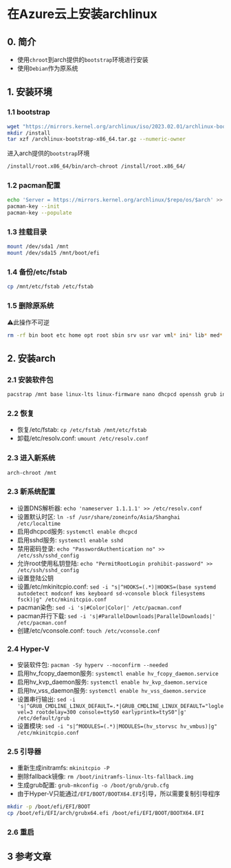 # 在Azure云上安装archlinux

## 0. 简介

* 使用`chroot`到arch提供的`bootstrap`环境进行安装
* 使用`Debian`作为原系统

## 1. 安装环境

### 1.1 bootstrap

```bash
wget "https://mirrors.kernel.org/archlinux/iso/2023.02.01/archlinux-bootstrap-x86_64.tar.gz" -O /archlinux-bootstrap-x86_64.tar.gz
mkdir /install
tar xzf /archlinux-bootstrap-x86_64.tar.gz --numeric-owner
```

进入arch提供的`bootstrap`环境
```bash
/install/root.x86_64/bin/arch-chroot /install/root.x86_64/
```


### 1.2 pacman配置

```bash
echo 'Server = https://mirrors.kernel.org/archlinux/$repo/os/$arch' >> /etc/pacman.d/mirrorlist
pacman-key --init
pacman-key --populate
```

### 1.3 挂载目录

```bash
mount /dev/sda1 /mnt
mount /dev/sda15 /mnt/boot/efi
```

### 1.4 备份/etc/fstab

```bash
cp /mnt/etc/fstab /etc/fstab
```

### 1.5 删除原系统

⚠️此操作不可逆
```bash
rm -rf bin boot etc home opt root sbin srv usr var vml* ini* lib* med* snap* *.tar.gz
```

## 2. 安装arch

### 2.1 安装软件包

```bash
pacstrap /mnt base linux-lts linux-firmware nano dhcpcd openssh grub intel-ucode amd-ucode
```

### 2.2 恢复

* 恢复/etc/fstab: `cp /etc/fstab /mnt/etc/fstab`
* 卸载/etc/resolv.conf: `umount /etc/resolv.conf`

### 2.3 进入新系统

```bash
arch-chroot /mnt
```

### 2.3 新系统配置

* 设置DNS解析器: `echo 'nameserver 1.1.1.1' >> /etc/resolv.conf`
* 设置默认时区: `ln -sf /usr/share/zoneinfo/Asia/Shanghai /etc/localtime`
* 启用dhcpcd服务: `systemctl enable dhcpcd`
* 启用sshd服务: `systemctl enable sshd`
* 禁用密码登录: `echo "PasswordAuthentication no" >> /etc/ssh/sshd_config`
* 允许root使用私钥登陆: `echo "PermitRootLogin prohibit-password" >> /etc/ssh/sshd_config`
* 设置登陆公钥
* 设置/etc/mkinitcpio.conf: `sed -i "s|^HOOKS=(.*)|HOOKS=(base systemd autodetect modconf kms keyboard sd-vconsole block filesystems fsck)|g" /etc/mkinitcpio.conf`
* pacman染色: `sed -i 's|#Color|Color|' /etc/pacman.conf`
* pacman并行下载: `sed -i 's|#ParallelDownloads|ParallelDownloads|' /etc/pacman.conf`
* 创建/etc/vconsole.conf: `touch /etc/vconsole.conf`

### 2.4 Hyper-V

* 安装软件包: `pacman -Sy hyperv --noconfirm --needed`
* 启用hv_fcopy_daemon服务: `systemctl enable hv_fcopy_daemon.service`
* 启用hv_kvp_daemon服务: `systemctl enable hv_kvp_daemon.service`
* 启用hv_vss_daemon服务: `systemctl enable hv_vss_daemon.service`
* 设置串行输出: `sed -i 's|^GRUB_CMDLINE_LINUX_DEFAULT=.*|GRUB_CMDLINE_LINUX_DEFAULT="loglevel=3 rootdelay=300 console=ttyS0 earlyprintk=ttyS0"|g' /etc/default/grub`
* 设置模块: `sed -i "s|^MODULES=(.*)|MODULES=(hv_storvsc hv_vmbus)|g" /etc/mkinitcpio.conf`

### 2.5 引导器

* 重新生成initramfs: `mkinitcpio -P`
* 删除fallback镜像: `rm /boot/initramfs-linux-lts-fallback.img`
* 生成grub配置: `grub-mkconfig -o /boot/grub/grub.cfg`
* 由于Hyper-V只能通过`/EFI/BOOT/BOOTX64.EFI`引导，所以需要复制引导程序
```bash
mkdir -p /boot/efi/EFI/BOOT
cp /boot/efi/EFI/arch/grubx64.efi /boot/efi/EFI/BOOT/BOOTX64.EFI
```

### 2.6 重启

## 3 参考文章
